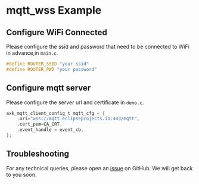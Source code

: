 # mqtt_wss Example

## Configure WiFi Connected

Please configure the ssid and password that need to be connected to WiFi in advance,in `main.c`.

```c
#define ROUTER_SSID "your ssid"
#define ROUTER_PWD "your password"
```

## Configure mqtt server

Please configure the server url and certificate in `demo.c`.

```c
axk_mqtt_client_config_t mqtt_cfg = {
    .uri="wss://mqtt.eclipseprojects.io:443/mqtt",
    .cert_pem=CA_CRT,
    .event_handle = event_cb,
};
```

## Troubleshooting

For any technical queries, please open an [issue](https://github.com/Ai-Thinker-Open/Ai-Thinker-WB2/issues) on GitHub. We will get back to you soon.
